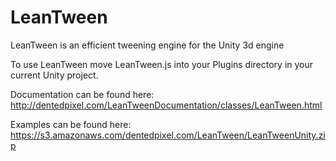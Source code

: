 LeanTween
=========

LeanTween is an efficient tweening engine for the Unity 3d engine

To use LeanTween move LeanTween.js into your Plugins directory in your current Unity project.

Documentation can be found here: http://dentedpixel.com/LeanTweenDocumentation/classes/LeanTween.html

Examples can be found here: https://s3.amazonaws.com/dentedpixel.com/LeanTween/LeanTweenUnity.zip